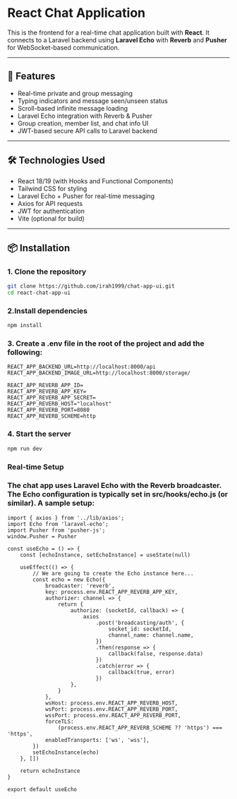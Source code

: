 # React Chat Application

This is the frontend for a real-time chat application built with **React**. It connects to a Laravel backend using **Laravel Echo** with **Reverb** and **Pusher** for WebSocket-based communication.

---

## 🚀 Features

- Real-time private and group messaging
- Typing indicators and message seen/unseen status
- Scroll-based infinite message loading
- Laravel Echo integration with Reverb & Pusher
- Group creation, member list, and chat info UI
- JWT-based secure API calls to Laravel backend

---

## 🛠️ Technologies Used

- React 18/19 (with Hooks and Functional Components)
- Tailwind CSS for styling
- Laravel Echo + Pusher for real-time messaging
- Axios for API requests
- JWT for authentication
- Vite (optional for build)

---

## 📦 Installation

### 1. Clone the repository

```bash
git clone https://github.com/irah1999/chat-app-ui.git
cd react-chat-app-ui
```
### 2.Install dependencies

```bash
npm install
```
### 3. Create a .env file in the root of the project and add the following:

```env
REACT_APP_BACKEND_URL=http://localhost:8000/api
REACT_APP_BACKEND_IMAGE_URL=http://localhost:8000/storage/

REACT_APP_REVERB_APP_ID=
REACT_APP_REVERB_APP_KEY=
REACT_APP_REVERB_APP_SECRET=
REACT_APP_REVERB_HOST="localhost"
REACT_APP_REVERB_PORT=8080
REACT_APP_REVERB_SCHEME=http

```

### 4. Start the server
```bash
npm run dev
```

### Real-time Setup
### The chat app uses Laravel Echo with the Reverb broadcaster. The Echo configuration is typically set in src/hooks/echo.js (or similar). A sample setup:

```
import { axios } from '../lib/axios';
import Echo from 'laravel-echo';
import Pusher from 'pusher-js';
window.Pusher = Pusher

const useEcho = () => {
    const [echoInstance, setEchoInstance] = useState(null)

    useEffect(() => {
        // We are going to create the Echo instance here...
        const echo = new Echo({
            broadcaster: 'reverb',
            key: process.env.REACT_APP_REVERB_APP_KEY,
            authorizer: channel => {
                return {
                    authorize: (socketId, callback) => {
                        axios
                            .post('broadcasting/auth', {
                                socket_id: socketId,
                                channel_name: channel.name,
                            })
                            .then(response => {
                                callback(false, response.data)
                            })
                            .catch(error => {
                                callback(true, error)
                            })
                    },
                }
            },
            wsHost: process.env.REACT_APP_REVERB_HOST,
            wsPort: process.env.REACT_APP_REVERB_PORT,
            wssPort: process.env.REACT_APP_REVERB_PORT,
            forceTLS:
                (process.env.REACT_APP_REVERB_SCHEME ?? 'https') === 'https',
            enabledTransports: ['ws', 'wss'],
        })
        setEchoInstance(echo)
    }, [])
    
    return echoInstance
}

export default useEcho


```